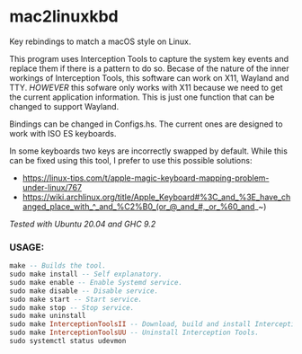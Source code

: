 # mac2linuxkbd

Key rebindings to match a macOS style on Linux.

This program uses Interception Tools to capture the system key events and 
replace them if there is a pattern to do so. Becase of the nature of the
inner workings of Interception Tools, this software can work on X11,
Wayland and TTY. *HOWEVER* this sofware only works with X11 because
we need to get the current application information. This is just one
function that can be changed to support Wayland.

Bindings can be changed in Configs.hs. The current ones are designed
to work with ISO ES keyboards.

In some keyboards two keys are incorrectly swapped by default. While this can be fixed using this tool, I prefer to use this possible solutions:
- https://linux-tips.com/t/apple-magic-keyboard-mapping-problem-under-linux/767
- https://wiki.archlinux.org/title/Apple_Keyboard#%3C_and_%3E_have_changed_place_with_^_and_%C2%B0_(or_@_and_#,_or_%60_and_~)

*Tested with Ubuntu 20.04 and GHC 9.2*

### USAGE:

```haskell
make -- Builds the tool.
sudo make install -- Self explanatory.
sudo make enable -- Enable Systemd service.
sudo make disable -- Disable service.
sudo make start -- Start service.
sudo make stop -- Stop service.
sudo make uninstall
sudo make InterceptionToolsII -- Download, build and install Interception Tools.
sudo make InterceptionToolsUU -- Uninstall Interception Tools.
sudo systemctl status udevmon
```
